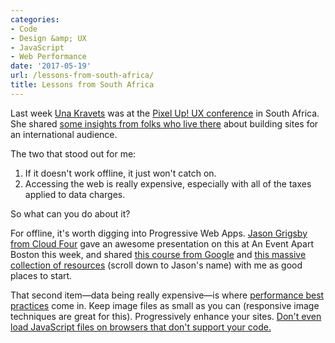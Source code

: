 ```yaml
---
categories:
- Code
- Design &amp; UX
- JavaScript
- Web Performance
date: '2017-05-19'
url: /lessons-from-south-africa/
title: Lessons from South Africa
---
```


Last week <a href="https://una.im/">Una Kravets</a> was at the <a href="https://pixelup.co.za/">Pixel Up! UX conference</a> in South Africa. She shared <a href="https://twitter.com/una/status/861512242101186561">some insights from folks who live there</a> about building sites for an international audience.

The two that stood out for me:

<ol>
<li>If it doesn't work offline, it just won't catch on.</li>
<li>Accessing the web is really expensive, especially with all of the taxes applied to data charges.</li>
</ol>

So what can you do about it?

For offline, it's worth digging into Progressive Web Apps. <a href="https://cloudfour.com">Jason Grigsby from Cloud Four</a> gave an awesome presentation on this at An Event Apart Boston this week, and shared <a href="https://developers.google.com/web/ilt/pwa/">this course from Google</a> and <a href="https://aneventapart.com/news/post/resources-from-boston-2017">this massive collection of resources</a> (scroll down to Jason's name) with me as good places to start.

That second item&mdash;data being really expensive&mdash;is where <a href="https://gomakethings.com/vanilla-javascript-and-performance/">performance best practices</a> come in. Keep image files as small as you can (responsive image techniques are great for this). Progressively enhance your sites. <a href="https://gomakethings.com/how-to-only-load-your-javascript-file-if-the-browser-supports-your-code/">Don't even load JavaScript files on browsers that don't support your code.</a>